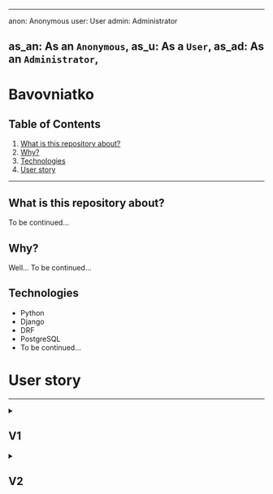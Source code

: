 ----
anon: Anonymous
user: User
admin: Administrator

as_an: As an `Anonymous`,
as_u: As a `User`,
as_ad: As an `Administrator`,
----

# Bavovniatko

## Table of Contents
1. [What is this repository about?](#what-is-this-repository-about)
2. [Why?](#why)
3. [Technologies](#technologies)
4. [User story](#user-story)
____

## What is this repository about?
To be continued...


## Why?
Well... To be continued...

## Technologies
* Python
* Django
* DRF
* PostgreSQL
* To be continued...

# User story
____

<details>
<summary>

## V1

</summary>

include::docs/v1.md

</details>


<details>
<summary>

## V2

</summary>

include::docs/v2.md

</details>
